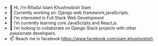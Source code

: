 - 👋 Hi, I’m Rifadul Islam Khushnobish Siam
- 🔭 Currently working on: Django web framework,javaScripts.
- 👀 I’m interested in Full Stack Web Development
- 🌱 I’m currently learning core JavaScripts and React.js.
- 💞️ I’m looking to collaborate on Django Stack projects with other passionate developers.
- 📫 Reach me in facebook https://www.facebook.com/siam.khushnobish
<!---
rifadul/rifadul is a ✨ special ✨ repository because its `README.md` (this file) appears on your GitHub profile.
You can click the Preview link to take a look at your changes.
--->
